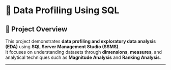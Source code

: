 # 🧠 Data Profiling Using SQL

## 📌 Project Overview
This project demonstrates **data profiling and exploratory data analysis (EDA)** using **SQL Server Management Studio (SSMS)**.  
It focuses on understanding datasets through **dimensions**, **measures**, and analytical techniques such as **Magnitude Analysis** and **Ranking Analysis**.

---

